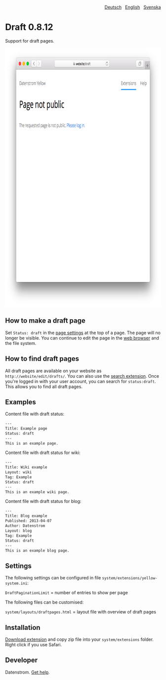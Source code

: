 <p align="right"><a href="README-de.md">Deutsch</a> &nbsp; <a href="README.md">English</a> &nbsp; <a href="README-sv.md">Svenska</a></p>

# Draft 0.8.12

Support for draft pages.

<p align="center"><img src="draft-screenshot.png?raw=true" width="795" height="836" alt="Screenshot"></p>

## How to make a draft page

Set `Status: draft` in the [page settings](https://github.com/datenstrom/yellow-extensions/tree/master/source/core#settings-page) at the top of a page. The page will no longer be visible. You can continue to edit the page in the [web browser](https://github.com/datenstrom/yellow-extensions/tree/master/source/edit) and the file system.

## How to find draft pages

All draft pages are available on your website as `http://website/edit/drafts/`. You can also use the [search extension](https://github.com/datenstrom/yellow-extensions/tree/master/source/search). Once you're logged in with your user account, you can search for `status:draft`. This allows you to find all draft pages.

## Examples

Content file with draft status:

    ---
    Title: Example page
    Status: draft
    ---
    This is an example page.

Content file with draft status for wiki:

    ---
    Title: Wiki example
    Layout: wiki
    Tag: Example
    Status: draft
    ---
    This is an example wiki page.

Content file with draft status for blog:

    ---
    Title: Blog example
    Published: 2013-04-07
    Author: Datenstrom
    Layout: blog
    Tag: Example
    Status: draft
    ---
    This is an example blog page.

## Settings

The following settings can be configured in file `system/extensions/yellow-system.ini`:

`DraftPaginationLimit` = number of entries to show per page  

The following files can be customised:

`system/layouts/draftpages.html` = layout file with overview of draft pages  

## Installation

[Download extension](https://github.com/datenstrom/yellow-extensions/raw/master/zip/draft.zip) and copy zip file into your `system/extensions` folder. Right click if you use Safari.

## Developer

Datenstrom. [Get help](https://datenstrom.se/yellow/help/).
